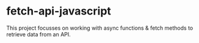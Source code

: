 # fetch-api-javascript
This project focusses on working with async functions &amp; fetch methods to retrieve data from an API.
